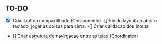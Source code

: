 ## TO-DO

-[x] Criar button compartilhado (Componente)
-[] Fix do layout ao abrir o teclado, jogar as coisas para cima.
-[] Criar validacao dos inputs

- [] Criar estrutura de navegacao entre as telas (Coordinator)
